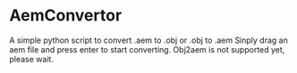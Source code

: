 # AemConvertor
A simple python script to convert .aem to .obj or .obj to .aem
Sinply drag an aem file and press enter to start converting. 
Obj2aem is not supported yet, please wait.

